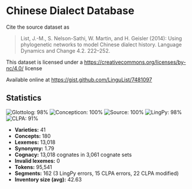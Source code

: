 # Chinese Dialect Database

Cite the source dataset as

> List, J.-M., S. Nelson-Sathi, W. Martin, and H. Geisler (2014): Using phylogenetic networks to model Chinese dialect history. Language Dynamics and Change 4.2. 222–252.

This dataset is licensed under a https://creativecommons.org/licenses/by-nc/4.0/ license

Available online at https://gist.github.com/LinguList/7481097

## Statistics
![Glottolog: 98%](https://img.shields.io/badge/Glottolog-98%25-green.svg "Glottolog: 98%") ![Concepticon: 100%](https://img.shields.io/badge/Concepticon-100%25-brightgreen.svg "Concepticon: 100%") ![Source: 100%](https://img.shields.io/badge/Source-100%25-brightgreen.svg "Source: 100%") ![LingPy: 98%](https://img.shields.io/badge/LingPy-98%25-green.svg "LingPy: 98%") ![CLPA: 91%](https://img.shields.io/badge/CLPA-91%25-green.svg "CLPA: 91%")

- **Varieties:** 41
- **Concepts:** 180
- **Lexemes:** 13,018
- **Synonymy:** 1.79
- **Cognacy:** 13,018 cognates in 3,061 cognate sets
- **Invalid lexemes:** 0
- **Tokens:** 95,541
- **Segments:** 162 (3 LingPy errors, 15 CLPA errors, 22 CLPA modified)
- **Inventory size (avg):** 42.63